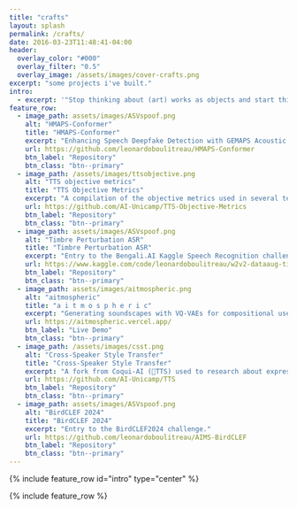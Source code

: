 ```yaml
---
title: "crafts"
layout: splash
permalink: /crafts/
date: 2016-03-23T11:48:41-04:00
header:
  overlay_color: "#000"
  overlay_filter: "0.5"
  overlay_image: /assets/images/cover-crafts.png
excerpt: "some projects i've built."
intro: 
  - excerpt: '"Stop thinking about (art) works as objects and start thinking about them as triggers for experiences. What makes a work (of art) good for you is not something that s already inside it but something that happens inside you."\- Brian Eno'
feature_row:
  - image_path: assets/images/ASVspoof.png
    alt: "HMAPS-Conformer"
    title: "HMAPS-Conformer"
    excerpt: "Enhancing Speech Deepfake Detection with GEMAPS Acoustic Features. Entry to the ASVspoof5 challenge."
    url: https://github.com/leonardoboulitreau/HMAPS-Conformer
    btn_label: "Repository"
    btn_class: "btn--primary"
  - image_path: /assets/images/ttsobjective.png
    alt: "TTS objective metrics"
    title: "TTS Objective Metrics"
    excerpt: "A compilation of the objective metrics used in several text-to-speech (TTS) papers."
    url: https://github.com/AI-Unicamp/TTS-Objective-Metrics
    btn_label: "Repository"
    btn_class: "btn--primary"
  - image_path: assets/images/ASVspoof.png
    alt: "Timbre Perturbation ASR"
    title: "Timbre Perturbation ASR"
    excerpt: "Entry to the Bengali.AI Kaggle Speech Recognition challenge."
    url: https://www.kaggle.com/code/leonardoboulitreau/w2v2-dataaug-timbrepertubation-training
    btn_label: "Repository"
    btn_class: "btn--primary"
  - image_path: assets/images/aitmospheric.png
    alt: "aitmospheric"
    title: "a i t m o s p h e r i c"
    excerpt: "Generating soundscapes with VQ‑VAEs for compositional use and inspiration. Entry to the 1st Sound of AI Hackathon."
    url: https://aitmospheric.vercel.app/
    btn_label: "Live Demo"
    btn_class: "btn--primary"
  - image_path: /assets/images/csst.png
    alt: "Cross-Speaker Style Transfer"
    title: "Cross-Speaker Style Transfer"
    excerpt: "A fork from Coqui-AI (🐸TTS) used to research about expressive TTS in our Unicamp-CPQD group."
    url: https://github.com/AI-Unicamp/TTS
    btn_label: "Repository"
    btn_class: "btn--primary"
  - image_path: assets/images/ASVspoof.png
    alt: "BirdCLEF 2024"
    title: "BirdCLEF 2024"
    excerpt: "Entry to the BirdCLEF2024 challenge."
    url: https://github.com/leonardoboulitreau/AIMS-BirdCLEF
    btn_label: "Repository"
    btn_class: "btn--primary"
---
```


{% include feature_row id="intro" type="center" %}

{% include feature_row %}
